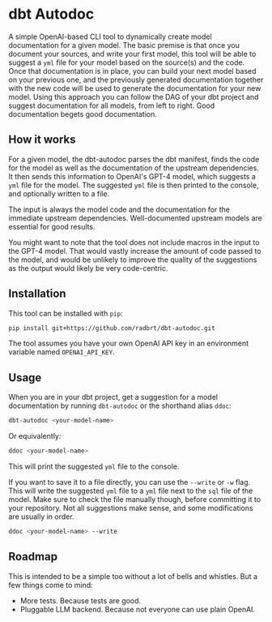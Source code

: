 # dbt Autodoc

A simple OpenAI-based CLI tool to dynamically create model documentation for a given model. The basic premise is that once you document your sources, and write your first model, this tool will be able to suggest a `yml` file for your model based on the source(s) and the code. Once that documentation is in place, you can build your next model based on your previous one, and the previously generated documentation together with the new code will be used to generate the documentation for your new model. Using this approach you can follow the DAG of your dbt project and suggest documentation for all models, from left to right. Good documentation begets good documentation.

## How it works

For a given model, the dbt-autodoc parses the dbt manifest, finds the code for the model as well as the documentation of the upstream dependencies. It then sends this information to OpenAI's GPT-4 model, which suggests a `yml` file for the model. The suggested `yml` file is then printed to the console, and optionally written to a file.

The input is always the model code and the documentation for the immediate upstream dependencies. Well-documented upstream models are essential for good results.

You might want to note that the tool does not include macros in the input to the GPT-4 model. That would vastly increase the amount of code passed to the model, and would be unlikely to improve the quality of the suggestions as the output would likely be very code-centric.

## Installation

This tool can be installed with `pip`:

```bash
pip install git+https://github.com/radbrt/dbt-autodoc.git
```

The tool assumes you have your own OpenAI API key in an environment variable named `OPENAI_API_KEY`.

## Usage

When you are in your dbt project, get a suggestion for a model documentation by running `dbt-autodoc` or the shorthand alias `ddoc`:

```bash
dbt-autodoc <your-model-name>
```

Or equivalently:

```bash
ddoc <your-model-name>
```

This will print the suggested `yml` file to the console. 

If you want to save it to a file directly, you can use the `--write` or `-w` flag. This will write the suggested `yml` file to a `yml` file next to the `sql` file of the model. Make sure to check the file manually though, before committing it to your repository. Not all suggestions make sense, and some modifications are usually in order.

```bash
ddoc <your-model-name> --write
```

## Roadmap

This is intended to be a simple too without a lot of bells and whistles. But a few things come to mind:

- More tests. Because tests are good.
- Pluggable LLM backend. Because not everyone can use plain OpenAI.